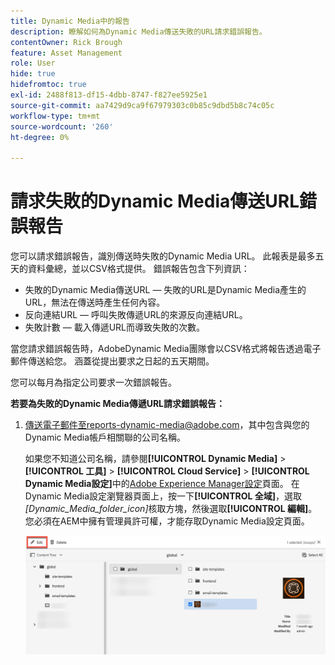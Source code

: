 ```yaml
---
title: Dynamic Media中的報告
description: 瞭解如何為Dynamic Media傳送失敗的URL請求錯誤報告。
contentOwner: Rick Brough
feature: Asset Management
role: User
hide: true
hidefromtoc: true
exl-id: 2488f813-df15-4dbb-8747-f827ee5925e1
source-git-commit: aa7429d9ca9f67979303c0b85c9dbd5b8c74c05c
workflow-type: tm+mt
source-wordcount: '260'
ht-degree: 0%

---
```


# 請求失敗的Dynamic Media傳送URL錯誤報告

您可以請求錯誤報告，識別傳送時失敗的Dynamic Media URL。 此報表是最多五天的資料彙總，並以CSV格式提供。 錯誤報告包含下列資訊：

* 失敗的Dynamic Media傳送URL — 失敗的URL是Dynamic Media產生的URL，無法在傳送時產生任何內容。
* 反向連結URL — 呼叫失敗傳遞URL的來源反向連結URL。
* 失敗計數 — 載入傳遞URL而導致失敗的次數。

當您請求錯誤報告時，AdobeDynamic Media團隊會以CSV格式將報告透過電子郵件傳送給您。 涵蓋從提出要求之日起的五天期間。

您可以每月為指定公司要求一次錯誤報告。

**若要為失敗的Dynamic Media傳遞URL請求錯誤報告：**

1. [傳送電子郵件至reports-dynamic-media@adobe.com](mailto:reports-dynamic-media@adobe.com)，其中包含與您的Dynamic Media帳戶相關聯的公司名稱。

   如果您不知道公司名稱，請參閱&#x200B;**[!UICONTROL Dynamic Media]** > **[!UICONTROL 工具]** > **[!UICONTROL Cloud Service]** > **[!UICONTROL Dynamic Media設定]**&#x200B;中的[Adobe Experience Manager設定](https://experienceleague.adobe.com/docs/experience-manager-cloud-service/content/assets/dynamicmedia/config-dm.html?lang=zh-Hant#configuring-dynamic-media-cloud-services)頁面。 在Dynamic Media設定瀏覽器頁面上，按一下&#x200B;**[!UICONTROL 全域]**，選取&#x200B;*[Dynamic_Media_folder_icon]*&#x200B;核取方塊，然後選取&#x200B;**[!UICONTROL 編輯]**。 您必須在AEM中擁有管理員許可權，才能存取Dynamic Media設定頁面。

   ![存取Dynamic Media設定頁面。](/help/assets/dynamic-media/assets/reporting-accessdmconfig.png)
